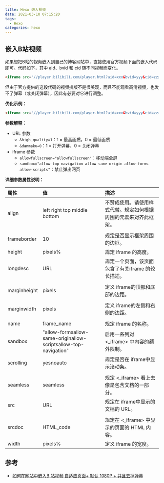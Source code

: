```yaml
---
title: Hexo 嵌入视频
date: 2021-03-10 07:15:20
tags: 
  - Hexo
categories: hexo
---
```




## 嵌入B站视频

如果想把B站的视频嵌入到自己的博客网站中，直接使用官方视频下面的嵌入代码即可。代码如下，其中 aid、bvid 和 cid 随不同视频而变化。

```html
<iframe src="//player.bilibili.com/player.html?aid=xxx&bvid=yyy&cid=zzz&page=1" scrolling="no" border="0" frameborder="no" framespacing="0" allowfullscreen="true"> </iframe>
```

但由于官方提供的这段代码的视频排版不是很美观，而且不能观看高清视频，也发不了弹幕（或关闭弹幕），因此有必要对它进行调整。

**优化示例：**

```html
<iframe src="//player.bilibili.com/player.html?aid=xxx&bvid=yyy&cid=zzz&page=1&high_quality=1&danmaku=0" allowfullscreen="allowfullscreen" width="100%" height="500" scrolling="no" frameborder="0" sandbox="allow-top-navigation allow-same-origin allow-forms allow-scripts"></iframe>
```

**参数解释：**

- URL 参数
  - `&high_quality=1`：1 = 最高画质，0 = 最低画质
  - `&danmaku=0`：1 = 打开弹幕，0 = 关闭弹幕
- iframe 参数
  - `allowfullscreen="allowfullscreen"`：移动端全屏
  - `sandbox="allow-top-navigation allow-same-origin allow-forms allow-scripts"`：禁止弹出网页

**详细参数属性说明：**

| 属性         | 值                                                           | 描述                                                         |
| :----------- | :----------------------------------------------------------- | :----------------------------------------------------------- |
| align        | left right top middle bottom                                 | 不赞成使用。请使用样式代替。规定如何根据周围的元素来对齐此框架。 |
|              |                                                              |                                                              |
| frameborder  | 10                                                           | 规定是否显示框架周围的边框。                                 |
| height       | pixels%                                                      | 规定 iframe 的高度。                                         |
| longdesc     | URL                                                          | 规定一个页面，该页面包含了有关iframe 的较长描述。            |
|              |                                                              |                                                              |
| marginheight | pixels                                                       | 定义 iframe的顶部和底部的边距。                              |
|              |                                                              |                                                              |
| marginwidth  | pixels                                                       | 定义 iframe的左侧和右侧的边距。                              |
|              |                                                              |                                                              |
| name         | frame_name                                                   | 规定 iframe 的名称。                                         |
| sandbox      | "allow-formsallow-same-originallow-scriptsallow-top-navigation" | 启用一系列对 <_iframe> 中内容的额外限制。                    |
| scrolling    | yesnoauto                                                    | 规定是否在 iframe中显示滚动条。                              |
|              |                                                              |                                                              |
| seamless     | seamless                                                     | 规定 <_iframe> 看上去像是包含文档的一部分。                  |
| src          | URL                                                          | 规定在 iframe中显示的文档的 URL。                            |
|              |                                                              |                                                              |
| srcdoc       | HTML_code                                                    | 规定在 <_iframe> 中显示的页面的 HTML 内容。                  |
| width        | pixels%                                                      | 定义 iframe 的宽度。                                         |





## 参考

- [如何在网站中嵌入B 站视频 自适应页面+ 默认 1080P + 并且去掉弹幕](https://cloud.tencent.com/developer/article/1858356)
